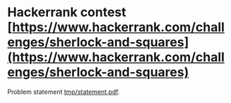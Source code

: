 # Hackerrank contest [https://www.hackerrank.com/challenges/sherlock-and-squares](https://www.hackerrank.com/challenges/sherlock-and-squares)

Problem statement [tmp/statement.pdf](tmp/statement.pdf).

